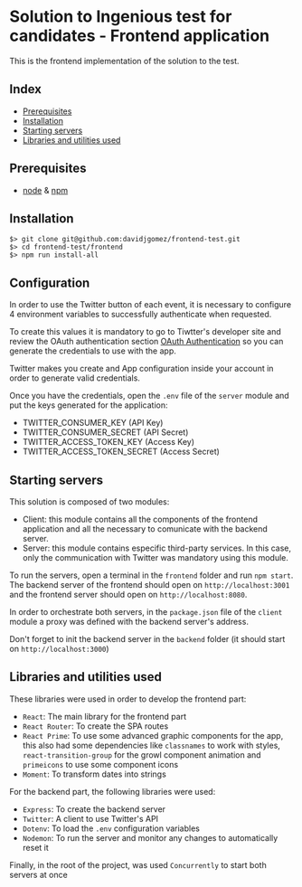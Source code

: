 # Solution to Ingenious test for candidates - Frontend application

This is the frontend implementation of the solution to the test. 

## Index
* [Prerequisites](#prerequisites)
* [Installation](#installation)
* [Starting servers](#starting-servers)
* [Libraries and utilities used](#libraries-used)

## Prerequisites

* [node](https://nodejs.org/) & [npm](https://www.npmjs.com/#getting-started)

## Installation

```
$> git clone git@github.com:davidjgomez/frontend-test.git
$> cd frontend-test/frontend
$> npm run install-all
```
## Configuration

In order to use the Twitter button of each event, it is necessary to configure 4 environment variables to successfully authenticate when requested.

To create this values it is mandatory to go to Tiwtter's developer site and review the OAuth authentication section [OAuth Authentication](https://developer.twitter.com/en/docs/basics/authentication/overview/oauth) so you can generate the credentials to use with the app.

Twitter makes you create and App configuration inside your account in order to generate valid credentials.

Once you have the credentials, open the `.env` file of the `server` module and put the keys generated for the application:

* TWITTER_CONSUMER_KEY (API Key)
* TWITTER_CONSUMER_SECRET (API Secret)
* TWITTER_ACCESS_TOKEN_KEY (Access Key)
* TWITTER_ACCESS_TOKEN_SECRET (Access Secret)

## Starting servers

This solution is composed of two modules:

* Client: this module contains all the components of the frontend application and all the necessary to comunicate with the backend server.
* Server: this module contains especific third-party services. In this case, only the communication with Twitter was mandatory using this module.

To run the servers, open a terminal in the `frontend` folder and run `npm start`. The backend server of the frontend should open on `http://localhost:3001` and the frontend server should open on `http://localhost:8080`.

In order to orchestrate both servers, in the `package.json` file of the `client` module a proxy was defined with the backend server's address.

Don't forget to init the backend server in the `backend` folder (it should start on `http://localhost:3000`)

## Libraries and utilities used

These libraries were used in order to develop the frontend part:

* `React`: The main library for the frontend part
* `React Router`: To create the SPA routes
* `React Prime`: To use some advanced graphic components for the app, this also had some dependencies like `classnames` to work with styles, `react-transition-group` for the growl component animation and `primeicons` to use some component icons
* `Moment`: To transform dates into strings

For the backend part, the following libraries were used:

* `Express`: To create the backend server
* `Twitter`: A client to use Twitter's API
* `Dotenv`: To load the `.env` configuration variables
* `Nodemon`: To run the server and monitor any changes to automatically reset it

Finally, in the root of the project, was used `Concurrently` to start both servers at once